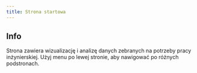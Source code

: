 ```yaml
---
title: Strona startowa
---
```


## Info

Strona zawiera wizualizację i analizę danych zebranych na potrzeby pracy inżynierskiej. Użyj menu po lewej stronie, aby nawigować po różnych podstronach.
